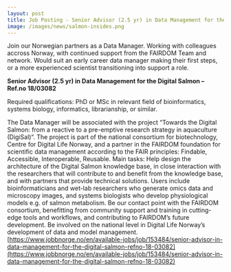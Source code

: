 ```yaml
---
layout: post
title: Job Posting - Senior Advisor (2.5 yr) in Data Management for the Digital Salmon
image: /images/news/salmon-insides.png
---
```


Join our Norwegian partners as a Data Manager. Working with colleagues accross Norway, with continued support from the FAIRDOM Team and network. Would suit an early career data manager making their first steps, or a more experienced scientist transitioning into support a role.

**Senior Advisor (2.5 yr) in Data Management for the Digital Salmon – Ref.no 18/03082**

Required qualifications: PhD or MSc in relevant field of bioinformatics, systems biology, informatics, librarianship, or similar.

The Data Manager will be associated with the project “Towards the Digital Salmon: from a reactive to a pre-emptive research strategy in aquaculture (DigiSal)“. The project is part of the national consortium for biotechnology, Centre for Digital Life Norway, and a partner in the FAIRDOM foundation for scientific data management according to the FAIR principles: Findable, Accessible, Interoperable, Reusable. Main tasks:
Help design the architecture of the Digital Salmon knowledge base, in close interaction with the researchers that will contribute to and benefit from the knowledge base, and with partners that provide technical solutions. Users include bioinformaticians and wet-lab researchers who generate omics data and microscopy images, and systems biologists who develop physiological models e.g. of salmon metabolism.
Be our contact point with the FAIRDOM consortium, benefitting from community support and training in cutting-edge tools and workflows, and contributing to FAIRDOM’s future development.
Be involved on the national level in Digital Life Norway’s development of data and model management.
[https://www.jobbnorge.no/en/available-jobs/job/153484/senior-advisor-in-data-management-for-the-digital-salmon-refno-18-03082](https://www.jobbnorge.no/en/available-jobs/job/153484/senior-advisor-in-data-management-for-the-digital-salmon-refno-18-03082)